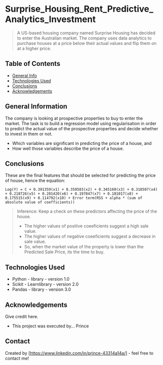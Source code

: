 # Surprise_Housing_Rent_Predictive_Analytics_Investment

> A US-based housing company named Surprise Housing has decided to enter the Australian market. The company uses data analytics to purchase houses at a price below their actual values and flip them on at a higher price.


## Table of Contents
* [General Info](#general-information)
* [Technologies Used](#technologies-used)
* [Conclusions](#conclusions)
* [Acknowledgements](#acknowledgements)

<!-- You can include any other section that is pertinent to your problem -->

## General Information
The company is looking at prospective properties to buy to enter the market. The task is to build a regression model using regularisation in order to predict the actual value of the prospective properties and decide whether to invest in them or not.
+ Which variables are significant in predicting the price of a house, and
+ How well those variables describe the price of a house.

<!-- You don't have to answer all the questions - just the ones relevant to your project. -->

## Conclusions
These are the final features that should be selected for predicting the price of house, hence the equation:
```
Log(Y) = C + 0.391359(x1) + 0.359583(x2) + 0.345160(x3) + 0.318507(x4) + 0.218726(x5) + 0.201420(x6) + 0.197847(x7) + 0.181017(x8) + 0.175515(x9) + 0.114792(x10) + Error term(RSS + alpha * (sum of absolute value of coefficients))
```
> Inference: Keep a check on these predictors affecting the price of the house.
> + The higher values of positive coeeficients suggest a high sale value.
> + The higher values of negative coeeficients suggest a decrease in sale value.
> + So, when the market value of the property is lower than the Predicted Sale Price, its the time to buy.

<!-- You don't have to answer all the questions - just the ones relevant to your project. -->


## Technologies Used
- Python - library - version 1.0
- Scikit - Learnlibrary - version 2.0
- Pandas - library - version 3.0

<!-- As the libraries versions keep on changing, it is recommended to mention the version of library used in this project -->

## Acknowledgements
Give credit here.
- This project was executed  by... Prince


## Contact
Created by [https://www.linkedin.com/in/prince-43314a14a/] - feel free to contact me!
